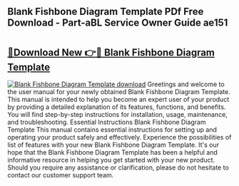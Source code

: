 ## Blank Fishbone Diagram Template PDf Free Download - Part-aBL Service Owner Guide ae151

# <h2><a href="http://dfi71o3.blite.top/?on=Blank+Fishbone+Diagram+Template">🔗Download New 👉🔴 Blank Fishbone Diagram Template</a></h2>

[![Blank Fishbone Diagram Template download](https://i.imgur.com/lujVjoI.png)](http://dfi71o3.blite.top/?on=Blank+Fishbone+Diagram+Template)
Greetings and welcome to the user manual for your newly obtained Blank Fishbone Diagram Template. This manual is intended to help you become an expert user of your product by providing a detailed explanation of its features, functions, and benefits. You will find step-by-step instructions for installation, usage, maintenance, and troubleshooting. Essential Instructions Blank Fishbone Diagram Template This manual contains essential instructions for setting up and operating your product safely and effectively. Experience the possibilities of list of features with your new Blank Fishbone Diagram Template. It's our hope that the Blank Fishbone Diagram Template has been a helpful and informative resource in helping you get started with your new product. Should you require any assistance or clarification, please do not hesitate to contact our customer support team.
